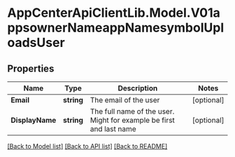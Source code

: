 # AppCenterApiClientLib.Model.V01appsownerNameappNamesymbolUploadsUser
## Properties

Name | Type | Description | Notes
------------ | ------------- | ------------- | -------------
**Email** | **string** | The email of the user | [optional] 
**DisplayName** | **string** | The full name of the user. Might for example be first and last name | [optional] 

[[Back to Model list]](../README.md#documentation-for-models) [[Back to API list]](../README.md#documentation-for-api-endpoints) [[Back to README]](../README.md)

